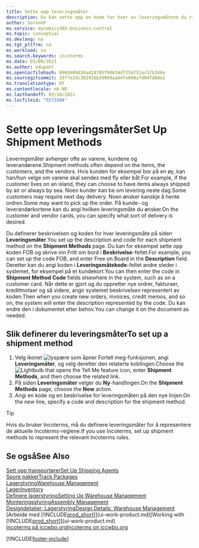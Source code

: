 ```yaml
---
title: Sette opp leveringsmåter
description: Du kan sette opp en kode for hver av leveringsmåtene du tilbyr, og angi informasjon om dem.
author: SorenGP
ms.service: dynamics365-business-central
ms.topic: conceptual
ms.devlang: na
ms.tgt_pltfrm: na
ms.workload: na
ms.search.keywords: incoterms
ms.date: 03/09/2021
ms.author: edupont
ms.openlocfilehash: 096b609d26ad24785f90634d725d751ac57b346e
ms.sourcegitcommit: 35f7e24c301926b39094aa64fe608afd04fdb8e1
ms.translationtype: HT
ms.contentlocale: nb-NO
ms.lasthandoff: 03/10/2021
ms.locfileid: "5573304"
---
```

# <a name="set-up-shipment-methods"></a><span data-ttu-id="5a147-103">Sette opp leveringsmåter</span><span class="sxs-lookup"><span data-stu-id="5a147-103">Set Up Shipment Methods</span></span>

<span data-ttu-id="5a147-104">Leveringsmåter avhenger ofte av varene, kundene og leverandørene.</span><span class="sxs-lookup"><span data-stu-id="5a147-104">Shipment methods often depend on the items, the customers, and the vendors.</span></span> <span data-ttu-id="5a147-105">Hvis kunden for eksempel bor på en øy, kan han/hun velge om varene skal sendes med fly eller båt.</span><span class="sxs-lookup"><span data-stu-id="5a147-105">For example, if the customer lives on an island, they can choose to have items always shipped by air or always by sea.</span></span> <span data-ttu-id="5a147-106">Noen kunder kan be om levering neste dag.</span><span class="sxs-lookup"><span data-stu-id="5a147-106">Some customers may require next day delivery.</span></span> <span data-ttu-id="5a147-107">Noen ønsker kanskje å hente ordren.</span><span class="sxs-lookup"><span data-stu-id="5a147-107">Some may want to pick up the order.</span></span> <span data-ttu-id="5a147-108">På kunde- og leverandørkortene kan du angi hvilken leveringsmåte du ønsker.</span><span class="sxs-lookup"><span data-stu-id="5a147-108">On the customer and vendor cards, you can specify what sort of delivery is desired.</span></span>

<span data-ttu-id="5a147-109">Du definerer beskrivelsen og koden for hver leveringsmåte på siden **Leveringsmåter**.</span><span class="sxs-lookup"><span data-stu-id="5a147-109">You set up the description and code for each shipment method on the **Shipment Methods** page.</span></span> <span data-ttu-id="5a147-110">Du kan for eksempel sette opp koden FOB og skrive inn Fritt om bord i **Beskrivelse**-feltet.</span><span class="sxs-lookup"><span data-stu-id="5a147-110">For example, you can set up the code FOB, and enter Free on Board in the **Description** field.</span></span> <span data-ttu-id="5a147-111">Deretter kan du angi koden i **Leveringsmåtekode**-feltet andre steder i systemet, for eksempel på et kundekort.</span><span class="sxs-lookup"><span data-stu-id="5a147-111">You can then enter the code in **Shipment Method Code** fields elsewhere in the system, such as on a customer card.</span></span> <span data-ttu-id="5a147-112">Når dette er gjort og du oppretter nye ordrer, fakturaer, kredittnotaer og så videre, angir systemet beskrivelsen representert av koden.</span><span class="sxs-lookup"><span data-stu-id="5a147-112">Then when you create new orders, invoices, credit memos, and so on, the system will enter the description represented by the code.</span></span> <span data-ttu-id="5a147-113">Du kan endre den i dokumentet etter behov.</span><span class="sxs-lookup"><span data-stu-id="5a147-113">You can change it on the document as needed.</span></span>

## <a name="to-set-up-a-shipment-method"></a><span data-ttu-id="5a147-114">Slik definerer du leveringsmåter</span><span class="sxs-lookup"><span data-stu-id="5a147-114">To set up a shipment method</span></span>

1. <span data-ttu-id="5a147-115">Velg ikonet ![lyspære som åpner Fortell meg-funksjonen](media/ui-search/search_small.png "Fortell hva du vil gjøre"), angi **Leveringsmåter**, og velg deretter den relaterte koblingen.</span><span class="sxs-lookup"><span data-stu-id="5a147-115">Choose the ![Lightbulb that opens the Tell Me feature](media/ui-search/search_small.png "Tell me what you want to do") icon, enter **Shipment Methods**, and then choose the related link.</span></span>
2. <span data-ttu-id="5a147-116">På siden **Leveringsmåter** velger du **Ny**-handlingen.</span><span class="sxs-lookup"><span data-stu-id="5a147-116">On the **Shipment Methods** page, choose the **New** action.</span></span>
3. <span data-ttu-id="5a147-117">Angi en kode og en beskrivelse for leveringsmåten på den nye linjen.</span><span class="sxs-lookup"><span data-stu-id="5a147-117">On the new line, specify a code and description for the shipment method.</span></span>

> [!TIP]
> <span data-ttu-id="5a147-118">Hvis du bruker Incoterms, må du definere leveringsmåter for å representere de aktuelle Incoterms-reglene.</span><span class="sxs-lookup"><span data-stu-id="5a147-118">If you use Incoterms, set up shipment methods to represent the relevant Incoterms rules.</span></span>  

## <a name="see-also"></a><span data-ttu-id="5a147-119">Se også</span><span class="sxs-lookup"><span data-stu-id="5a147-119">See Also</span></span>

[<span data-ttu-id="5a147-120">Sett opp transportører</span><span class="sxs-lookup"><span data-stu-id="5a147-120">Set Up Shipping Agents</span></span>](sales-how-to-set-up-shipping-agents.md)  
[<span data-ttu-id="5a147-121">Spore pakker</span><span class="sxs-lookup"><span data-stu-id="5a147-121">Track Packages</span></span>](sales-how-track-packages.md)  
[<span data-ttu-id="5a147-122">Lagerstyring</span><span class="sxs-lookup"><span data-stu-id="5a147-122">Warehouse Management</span></span>](warehouse-manage-warehouse.md)  
[<span data-ttu-id="5a147-123">Lager</span><span class="sxs-lookup"><span data-stu-id="5a147-123">Inventory</span></span>](inventory-manage-inventory.md)  
[<span data-ttu-id="5a147-124">Definere lagerstyring</span><span class="sxs-lookup"><span data-stu-id="5a147-124">Setting Up Warehouse Management</span></span>](warehouse-setup-warehouse.md)  
[<span data-ttu-id="5a147-125">Monteringsstyring</span><span class="sxs-lookup"><span data-stu-id="5a147-125">Assembly Management</span></span>](assembly-assemble-items.md)  
[<span data-ttu-id="5a147-126">Designdetaljer: Lagerstyring</span><span class="sxs-lookup"><span data-stu-id="5a147-126">Design Details: Warehouse Management</span></span>](design-details-warehouse-management.md)  
<span data-ttu-id="5a147-127">[Arbeide med [!INCLUDE[prod_short](includes/prod_short.md)]](ui-work-product.md)</span><span class="sxs-lookup"><span data-stu-id="5a147-127">[Working with [!INCLUDE[prod_short](includes/prod_short.md)]](ui-work-product.md)</span></span>  
[<span data-ttu-id="5a147-128">Incoterms på iccwbo.org</span><span class="sxs-lookup"><span data-stu-id="5a147-128">Incoterms on iccwbo.org</span></span>](https://iccwbo.org/resources-for-business/incoterms-rules)  

[!INCLUDE[footer-include](includes/footer-banner.md)]